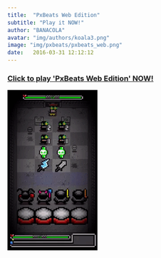 ```yaml
---
title:  "PxBeats Web Edition"
subtitle: "Play it NOW!"
author: "BANACOLA"
avatar: "img/authors/koala3.png"
image: "img/pxbeats/pxbeats_web.png"
date:   2016-03-31 12:12:12
---
```


### [Click to play 'PxBeats Web Edition' NOW!](http://pxbeats-web.banacola.com/)

[<img src="img/pxbeats/pxbeats_demo.gif">](http://pxbeats-web.banacola.com/)

